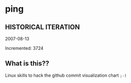 # ping

## HISTORICAL ITERATION
2007-08-13

Incremented: 3724

## What is this?? 
Linux skills to hack the github commit visualization chart `;-)`
